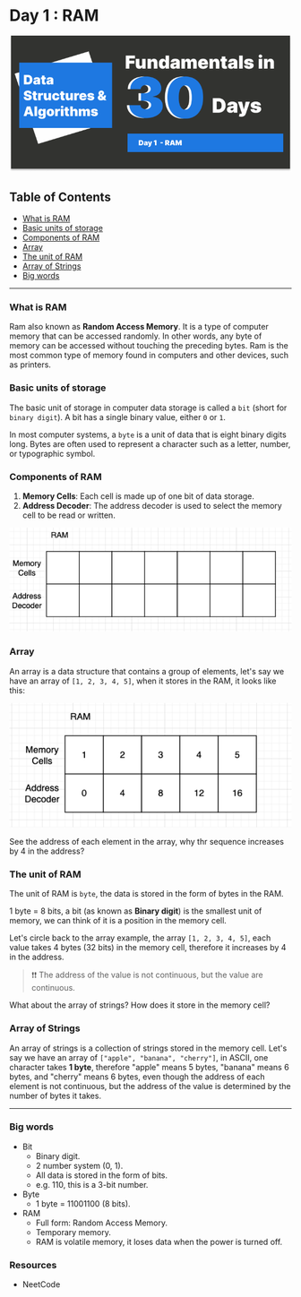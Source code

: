 # Day 1 : RAM

![ram](./Day-1.png)

## Table of Contents

- [What is RAM](#what-is-ram)
- [Basic units of storage](#basic-units-of-storage)
- [Components of RAM](#components-of-ram)
- [Array](#array)
- [The unit of RAM](#the-unit-of-ram)
- [Array of Strings](#array-of-strings)
- [Big words](#big-words)

---

### What is RAM

Ram also known as **Random Access Memory**. It is a type of computer memory that can be accessed randomly. In other words, any byte of memory can be accessed without touching the preceding bytes. Ram is the most common type of memory found in computers and other devices, such as printers.

### Basic units of storage

The basic unit of storage in computer data storage is called a `bit` (short for `binary digit`). A bit has a single binary value, either `0` or `1`.

In most computer systems, a `byte` is a unit of data that is eight binary digits long. Bytes are often used to represent a character such as a letter, number, or typographic symbol.

### Components of RAM

1. **Memory Cells**: Each cell is made up of one bit of data storage.
2. **Address Decoder**: The address decoder is used to select the memory cell to be read or written.

![ram](./ram.png)

### Array

An array is a data structure that contains a group of elements, let's say we have an array of `[1, 2, 3, 4, 5]`, when it stores in the RAM, it looks like this:

![array-ram](./array-ram.png)

See the address of each element in the array, why thr sequence increases by 4 in the address?

### The unit of RAM

The unit of RAM is `byte`, the data is stored in the form of bytes in the RAM.

1 byte = 8 bits, a bit (as known as **Binary digit**) is the smallest unit of memory, we can think of it is a position in the memory cell.

Let's circle back to the array example, the array `[1, 2, 3, 4, 5]`, each value takes 4 bytes (32 bits) in the memory cell, therefore it increases by 4 in the address.

> ❗❗ The address of the value is not continuous, but the value are continuous.

What about the array of strings? How does it store in the memory cell?

### Array of Strings

An array of strings is a collection of strings stored in the memory cell. Let's say we have an array of `["apple", "banana", "cherry"]`, in ASCII, one character takes **1 byte**, therefore "apple" means 5 bytes, "banana" means 6 bytes, and "cherry" means 6 bytes, even though the address of each element is not continuous, but the address of the value is determined by the number of bytes it takes.

---

### Big words

- Bit
  - Binary digit.
  - 2 number system (0, 1).
  - All data is stored in the form of bits.
  - e.g. 110, this is a 3-bit number.
- Byte
  - 1 byte = 11001100 (8 bits).
- RAM
  - Full form: Random Access Memory.
  - Temporary memory.
  - RAM is volatile memory, it loses data when the power is turned off.

### Resources

- NeetCode
